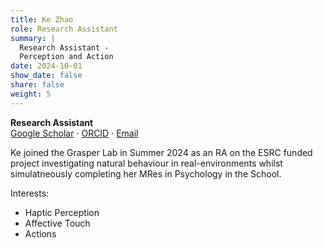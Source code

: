 ```yaml
---
title: Ke Zhao
role: Research Assistant
summary: |
  Research Assistant - 
  Perception and Action 
date: 2024-10-01
show_date: false
share: false
weight: 5
---
```

**Research Assistant**  
[Google Scholar](https://scholar.google.com/citations?user=NGbaIEAAAAAJ&hl=en&oi=sra) ·
[ORCID](https://orcid.org/0000-0002-2679-9653) ·
[Email](mailto:zhongjian.chee@abdn.ac.uk)

 Ke joined the Grasper Lab in Summer 2024 as an RA on the ESRC funded project investigating natural behaviour in real-environments whilst simulatneously completing her MRes in
 Psychology in the School.
  
  Interests:
  - Haptic Perception
  - Affective Touch
  - Actions
